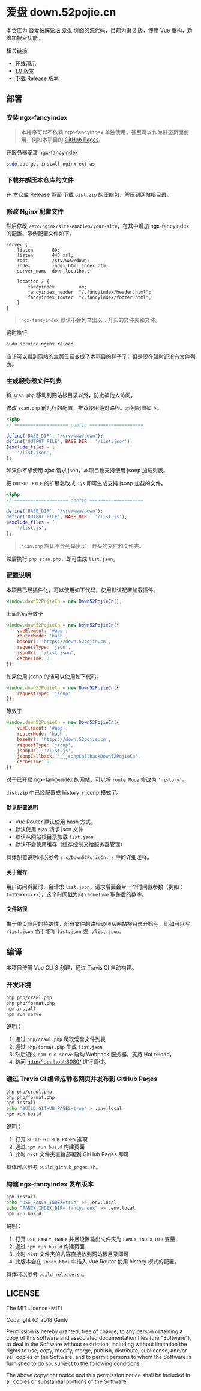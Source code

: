 # 爱盘 down.52pojie.cn

<!--[![Build Status](https://travis-ci.org/ganlvtech/down_52pojie_cn.svg?branch=master)](https://travis-ci.org/ganlvtech/down_52pojie_cn)-->

本仓库为 [吾爱破解论坛](https://www.52pojie.cn/) [爱盘](https://down.52pojie.cn/) 页面的源代码，目前为第 2 版，使用 Vue 重构，新增加搜索功能。

相关链接

* [在线演示](https://ganlvtech.github.io/down_52pojie_cn/)
* [1.0 版本](https://github.com/ganlvtech/down_52pojie_cn/tree/1.0)
* [下载 Release 版本](https://github.com/ganlvtech/down_52pojie_cn/releases)

## 部署

### 安装 ngx-fancyindex

> 本程序可以不依赖 ngx-fancyindex 单独使用，甚至可以作为静态页面使用，例如本项目的 [GitHub Pages](https://ganlvtech.github.io/down_52pojie_cn/)。

在服务器安装 [ngx-fancyindex](https://github.com/aperezdc/ngx-fancyindex)

```bash
sudo apt-get install nginx-extras
```

### 下载并解压本仓库的文件

在 [本仓库 Release 页面](https://github.com/ganlvtech/down_52pojie_cn/releases) 下载 `dist.zip` 的压缩包，解压到网站根目录。

### 修改 Nginx 配置文件

然后修改 `/etc/nginx/site-enables/your-site`，在其中增加 ngx-fancyindex 的配置。示例配置文件如下。

```nginx
server {
    listen       80;
    listen       443 ssl;
    root         /srv/www/down;
    index        index.html index.htm;
    server_name  down.localhost;

    location / {
        fancyindex         on;
        fancyindex_header  "/.fancyindex/header.html";
        fancyindex_footer  "/.fancyindex/footer.html";
    }
}
```

> `ngx-fancyindex` 默认不会列举出以 `.` 开头的文件夹和文件。

这时执行

```bash
sudu service nginx reload
```

应该可以看到网站的主页已经变成了本项目的样子了，但是现在暂时还没有文件列表。

### 生成服务器文件列表

将 `scan.php` 移动到网站根目录以外，防止被他人访问。

修改 `scan.php` 前几行的配置，推荐使用绝对路径。示例配置如下。

```php
<?php
// ==================== config ====================

define('BASE_DIR', '/srv/www/down');
define('OUTPUT_FILE', BASE_DIR . '/list.json');
$exclude_files = [
    '/list.json',
];
```

如果你不想使用 ajax 请求 json，本项目也支持使用 jsonp 加载列表。

把 `OUTPUT_FILE` 的扩展名改成 `.js` 即可生成支持 jsonp 加载的文件。

```php
<?php
// ==================== config ====================

define('BASE_DIR', '/srv/www/down');
define('OUTPUT_FILE', BASE_DIR . '/list.js');
$exclude_files = [
    '/list.js',
];
```

> `scan.php` 默认不会列举出以 `.` 开头的文件和文件夹。

然后执行 `php scan.php`，即可生成 `list.json`。

### 配置说明

本项目已经插件化，可以使用如下代码，使用默认配置加载插件。

```javascript
window.down52PojieCn = new Down52PojieCn();
```

上面代码等效于

```js
window.down52PojieCn = new Down52PojieCn({
    vueElement: '#app';
    routerMode: 'hash',
    baseUrl: 'https://down.52pojie.cn',
    requestType: 'json',
    jsonUrl: '/list.json',
    cacheTime: 0
});
```


如果使用 jsonp 的话可以使用如下代码。

```js
window.down52PojieCn = new Down52PojieCn({
    requestType: 'jsonp'
});
```

等效于

```js
window.down52PojieCn = new Down52PojieCn({
    vueElement: '#app';
    routerMode: 'hash',
    baseUrl: 'https://down.52pojie.cn',
    requestType: 'jsonp',
    jsonpUrl: '/list.js',
    jsonpCallback: '__jsonpCallbackDown52PojieCn',
    cacheTime: 0
});
```

对于已开启 ngx-fancyindex 的网站，可以将 `routerMode` 修改为 `'history'`。

`dist.zip` 中已经配置成 history + jsonp 模式了。

#### 默认配置说明

* Vue Router 默认使用 hash 方式。
* 默认使用 ajax 请求 json 文件
* 默认从网站根目录加载 `list.json`
* 默认不会使用缓存（缓存控制交给服务器管理）

具体配置说明可以参考 `src/Down52PojieCn.js` 中的详细注释。

#### 关于缓存

用户访问页面时，会请求 `list.json`，请求后面会带一个时间戳参数（例如：`t=153xxxxxxx`），这个时间戳为向 `cacheTime` 取整后的数字。

#### 文件路径

由于单页应用的特殊性，所有文件的路径必须从网站根目录开始写，比如可以写 `/list.json` 而不能写 `list.json` 或 `./list.json`。

## 编译

本项目使用 Vue CLI 3 创建，通过 Travis CI 自动构建。

### 开发环境

```bash
php php/crawl.php
php php/format.php
npm install
npm run serve
```

说明：

1. 通过 `php/crawl.php` 爬取爱盘文件列表
2. 通过 `php/format.php` 生成 `list.json`
3. 然后通过 `npm run serve` 启动 Webpack 服务器，支持 Hot reload。
4. 访问 <http://localhost:8080/> 进行调试。

### 通过 Travis CI 编译成静态网页并发布到 GitHub Pages

```bash
php php/crawl.php
php php/format.php
npm install
echo "BUILD_GITHUB_PAGES=true" > .env.local
npm run build
```

说明：

1. 打开 `BUILD_GITHUB_PAGES` 选项
2. 通过 `npm run build` 构建页面
3. 此时 `dist` 文件夹直接部署到 GitHub Pages 即可

具体可以参考 `build_github_pages.sh`。

### 构建 ngx-fancyindex 发布版本

```bash
npm install
echo "USE_FANCY_INDEX=true" >> .env.local
echo "FANCY_INDEX_DIR=.fancyindex" >> .env.local
npm run build
```

说明：

1. 打开 `USE_FANCY_INDEX` 并且设置输出文件夹为 `FANCY_INDEX_DIR` 变量
2. 通过 `npm run build` 构建页面
3. 此时 `dist` 文件夹的内容直接放到网站根目录即可
4. 此版本会在 `index.html` 中插入 Vue Router 使用 history 模式的配置。

具体可以参考 `build_release.sh`。

## LICENSE

The MIT License (MIT)

Copyright (c) 2018 Ganlv

Permission is hereby granted, free of charge, to any person obtaining a copy
of this software and associated documentation files (the "Software"), to deal
in the Software without restriction, including without limitation the rights
to use, copy, modify, merge, publish, distribute, sublicense, and/or sell
copies of the Software, and to permit persons to whom the Software is
furnished to do so, subject to the following conditions:

The above copyright notice and this permission notice shall be included in
all copies or substantial portions of the Software.
